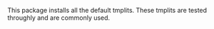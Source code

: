 This package installs all the default tmplits. These tmplits are tested throughly and are commonly used.
